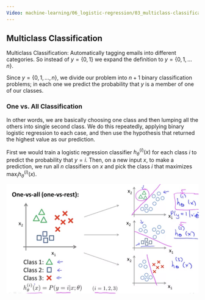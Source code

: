 ```yaml
---
Video: machine-learning/06_logistic-regression/03_multiclass-classification/01_multiclass-classification-one-vs-all.mp4
---
```


## Multiclass Classification

Multiclass Classification: Automatically tagging emails into different categories. So instead of $y=\{0, 1\}$ we expand the definition to $y=\{0, 1,…n\}$.

Since $y=\{0,1,…,n\}$, we divide our problem into $n+1$ binary classification problems; in each one we predict the probability that $y$ is a member of one of our classes.

### One vs. All Classification

In other words, we are basically choosing one class and then lumping all the others into single second class.  We do this repeatedly, applying binary logistic regression to each case, and then use the hypothesis that returned the highest value as our prediction.

 First we would train a logistic regression classifier $h^{(i)}_\theta(x)$ for each class $i$ to predict the probability that $y=i$. Then, on a new input $x$, to make a prediction, we run all $n$ classifiers on $x$ and pick the class $i$ that maximizes $\max_{i}h^{(i)}_\theta(x)$.

<img src="05-multiclass-classification.assets/image-20210317204524289.png" alt="image-20210317204524289" style="zoom:50%;" />

